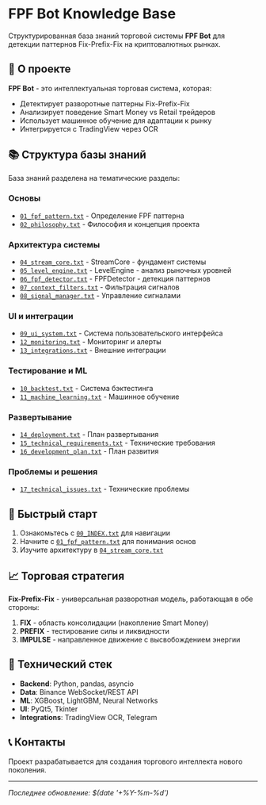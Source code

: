 # FPF Bot Knowledge Base

Структурированная база знаний торговой системы **FPF Bot** для детекции паттернов Fix-Prefix-Fix на криптовалютных рынках.

## 🎯 О проекте

**FPF Bot** - это интеллектуальная торговая система, которая:
- Детектирует разворотные паттерны Fix-Prefix-Fix
- Анализирует поведение Smart Money vs Retail трейдеров
- Использует машинное обучение для адаптации к рынку
- Интегрируется с TradingView через OCR

## 📚 Структура базы знаний

База знаний разделена на тематические разделы:

### Основы
- [`01_fpf_pattern.txt`](baza/01_fpf_pattern.txt) - Определение FPF паттерна
- [`02_philosophy.txt`](baza/02_philosophy.txt) - Философия и концепция проекта

### Архитектура системы  
- [`04_stream_core.txt`](baza/04_stream_core.txt) - StreamCore - фундамент системы
- [`05_level_engine.txt`](baza/05_level_engine.txt) - LevelEngine - анализ рыночных уровней
- [`06_fpf_detector.txt`](baza/06_fpf_detector.txt) - FPFDetector - детекция паттернов
- [`07_context_filters.txt`](baza/07_context_filters.txt) - Фильтрация сигналов
- [`08_signal_manager.txt`](baza/08_signal_manager.txt) - Управление сигналами

### UI и интеграции
- [`09_ui_system.txt`](baza/09_ui_system.txt) - Система пользовательского интерфейса
- [`12_monitoring.txt`](baza/12_monitoring.txt) - Мониторинг и алерты
- [`13_integrations.txt`](baza/13_integrations.txt) - Внешние интеграции

### Тестирование и ML
- [`10_backtest.txt`](baza/10_backtest.txt) - Система бэктестинга
- [`11_machine_learning.txt`](baza/11_machine_learning.txt) - Машинное обучение

### Развертывание
- [`14_deployment.txt`](baza/14_deployment.txt) - План развертывания
- [`15_technical_requirements.txt`](baza/15_technical_requirements.txt) - Технические требования
- [`16_development_plan.txt`](baza/16_development_plan.txt) - План развития

### Проблемы и решения
- [`17_technical_issues.txt`](baza/17_technical_issues.txt) - Технические проблемы

## 🚀 Быстрый старт

1. Ознакомьтесь с [`00_INDEX.txt`](baza/00_INDEX.txt) для навигации
2. Начните с [`01_fpf_pattern.txt`](baza/01_fpf_pattern.txt) для понимания основ
3. Изучите архитектуру в [`04_stream_core.txt`](baza/04_stream_core.txt)

## 📈 Торговая стратегия

**Fix-Prefix-Fix** - универсальная разворотная модель, работающая в обе стороны:

1. **FIX** - область консолидации (накопление Smart Money)
2. **PREFIX** - тестирование силы и ликвидности  
3. **IMPULSE** - направленное движение с высвобождением энергии

## 🔧 Технический стек

- **Backend**: Python, pandas, asyncio
- **Data**: Binance WebSocket/REST API
- **ML**: XGBoost, LightGBM, Neural Networks
- **UI**: PyQt5, Tkinter
- **Integrations**: TradingView OCR, Telegram

## 📞 Контакты

Проект разрабатывается для создания торгового интеллекта нового поколения.

---

*Последнее обновление: $(date '+%Y-%m-%d')*

